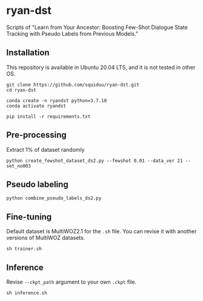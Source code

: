 # ryan-dst
Scripts of "Learn from Your Ancestor: Boosting Few-Shot Dialogue State Tracking with Pseudo Labels from Previous Models."

## Installation
This repository is available in Ubuntu 20.04 LTS, and it is not tested in other OS.
```
git clone https://github.com/squiduu/ryan-dst.git
cd ryan-dst

conda create -n ryandst python=3.7.10
conda activate ryandst

pip install -r requirements.txt
```

## Pre-processing
Extract 1% of dataset randomly
```
python create_fewshot_dataset_ds2.py --fewshot 0.01 --data_ver 21 --set_no003
```

## Pseudo labeling
```
python combine_pseudo_labels_ds2.py
```

## Fine-tuning
Default dataset is MultiWOZ2.1 for the `.sh` file. You can revise it with another versions of MultiWOZ datasets.
```
sh trainer.sh
```

## Inference
Revise `--ckpt_path` argument to your own `.ckpt` file.
```
sh inference.sh
```

